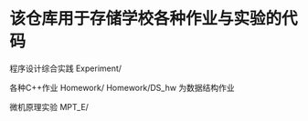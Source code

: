 # 该仓库用于存储学校各种作业与实验的代码  

程序设计综合实践
Experiment/
  
各种C++作业
Homework/
Homework/DS_hw 为数据结构作业

微机原理实验
MPT_E/
